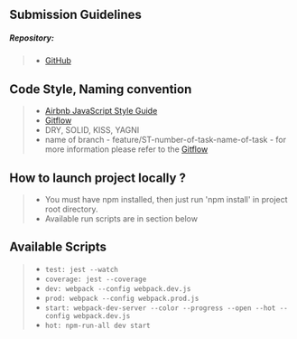 ## Submission Guidelines

##### Repository:

> - [GitHub](https://github.com/orgs/SecureTrading/teams/js-payments-team)

## Code Style, Naming convention

> - [Airbnb JavaScript Style Guide](https://github.com/airbnb/javascript)
> - [Gitflow](https://pl.atlassian.com/git/tutorials/comparing-workflows/gitflow-workflow)
> - DRY, SOLID, KISS, YAGNI
> - name of branch - feature/ST-number-of-task-name-of-task - for more information please refer to the [Gitflow](https://pl.atlassian.com/git/tutorials/comparing-workflows/gitflow-workflow)

## How to launch project locally ?

> - You must have npm installed, then just run 'npm install' in project root directory.
> - Available run scripts are in section below

## Available Scripts

> - `test: jest --watch`
> - `coverage: jest --coverage`
> - `dev: webpack --config webpack.dev.js`
> - `prod: webpack --config webpack.prod.js`
> - `start: webpack-dev-server --color --progress --open --hot --config webpack.dev.js`
> - `hot: npm-run-all dev start`

